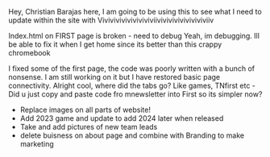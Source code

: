  Hey, Christian Barajas here, I am going to be using this to see what I need to update within the site with Viviviviviviviviviviiviviviviviviviviviiv

 Index.html on FIRST page is broken - need to debug
 Yeah, im debugging. Ill be able to fix it when I get home since its better than this crappy chromebook

 I fixed some of the first page, the code was poorly written with a bunch of nonsense. I am still working on it but I have restored basic page connectivity. Alright cool, where did the tabs go? Like games, TNfirst etc - Did u just copy and paste code fro mnewsletter into First so its simpler now?

- Replace images on all parts of website!
- Add 2023 game and update to add 2024 later when released
- Take and add pictures of new team leads
- delete buisness on about page and combine with Branding to make marketing
